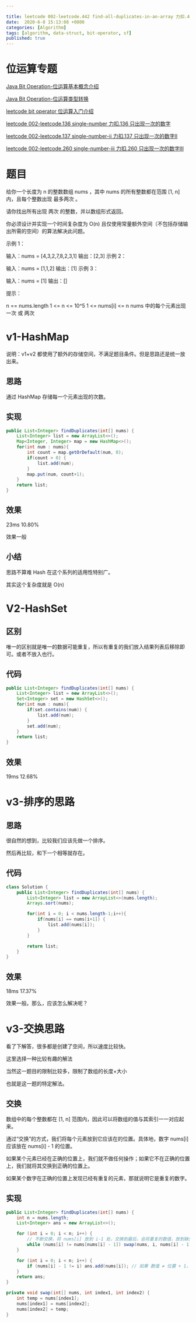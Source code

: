 ```yaml
---

title: leetcode 002-leetcode.442 find-all-duplicates-in-an-array 力扣.442 数组中重复的数据
date:  2020-6-8 15:13:08 +0800
categories: [Algorithm]
tags: [algorithm, data-struct, bit-operator, sf]
published: true
---
```


# 位运算专题

[Java Bit Operation-位运算基本概念介绍](https://houbb.github.io/2020/06/08/algorithm-000-leetcode-data-struct-002-bit-operator-00-base)

[Java Bit Operation-位运算类型转换](https://houbb.github.io/2020/06/08/algorithm-000-leetcode-data-struct-002-bit-operator-00-convert)

[leetcode bit operator 位运算入门介绍](https://houbb.github.io/2020/06/08/algorithm-000-leetcode-data-struct-002-bit-operator-00-intro)

[leetcode 002-leetcode.136 single-number 力扣.136 只出现一次的数字](https://houbb.github.io/2020/06/08/algorithm-000-leetcode-data-struct-002-bit-operator-01-136-single-number)

[leetcode 002-leetcode.137 single-number-ii 力扣.137 只出现一次的数字II](https://houbb.github.io/2020/06/08/algorithm-000-leetcode-data-struct-002-bit-operator-02-137-single-number-ii)

[leetcode 002-leetcode.260 single-number-iii 力扣.260 只出现一次的数字III](https://houbb.github.io/2020/06/08/algorithm-000-leetcode-data-struct-002-bit-operator-03-260-single-number-iii)

# 题目

给你一个长度为 n 的整数数组 nums ，其中 nums 的所有整数都在范围 [1, n] 内，且每个整数出现 最多两次 。

请你找出所有出现 两次 的整数，并以数组形式返回。

你必须设计并实现一个时间复杂度为 O(n) 且仅使用常量额外空间（不包括存储输出所需的空间）的算法解决此问题。

示例 1：

输入：nums = [4,3,2,7,8,2,3,1]
输出：[2,3]
示例 2：

输入：nums = [1,1,2]
输出：[1]
示例 3：

输入：nums = [1]
输出：[]
 

提示：

n == nums.length
1 <= n <= 10^5
1 <= nums[i] <= n
nums 中的每个元素出现 一次 或 两次

# v1-HashMap

说明：v1+v2 都使用了额外的存储空间，不满足题目条件。但是思路还是统一放出来。

## 思路

通过 HashMap 存储每一个元素出现的次数。

## 实现

```java
public List<Integer> findDuplicates(int[] nums) {
    List<Integer> list = new ArrayList<>();
    Map<Integer, Integer> map = new HashMap<>();
    for(int num : nums){
        int count = map.getOrDefault(num, 0);
        if(count > 0) {
            list.add(num);
        }
        map.put(num, count+1);
    }
    return list;
}
```

## 效果

23ms 10.80%

效果一般

## 小结

思路不算难 Hash 在这个系列的适用性特别广。

其实这个复杂度就是 O(n)

# V2-HashSet

## 区别

唯一的区别就是唯一的数据可能重复，所以有重复的我们放入结果列表后移除即可。或者不放入也行。

## 代码

```java
public List<Integer> findDuplicates(int[] nums) {
    List<Integer> list = new ArrayList<>();
    Set<Integer> set = new HashSet<>();
    for(int num : nums){
        if(set.contains(num)) {
            list.add(num);
        }
        set.add(num);
    }
    return list;
}
```

## 效果

19ms 12.68%

# v3-排序的思路

## 思路

很自然的想到，比较我们应该先做一个排序。

然后再比较，和下一个相等就存在。

## 代码

```java
class Solution {
    public List<Integer> findDuplicates(int[] nums) {
        List<Integer> list = new ArrayList<>(nums.length);
        Arrays.sort(nums);

        for(int i = 0; i < nums.length-1;i++){
            if(nums[i] == nums[i+1]) {
                list.add(nums[i]);
            }
        }

        return list;
    }
}
```

## 效果

18ms  17.37%

效果一般。那么，应该怎么解决呢？

# v3-交换思路

看了下解答，很多都是创建了空间，所以速度比较快。

这里选择一种比较有趣的解法

当然这一题目的限制比较多，限制了数组的长度+大小

也就是这一题的特定解法。

## 交换

数组中的每个整数都在 [1, n] 范围内，因此可以将数组的值与其索引一一对应起来。

通过“交换”的方式，我们将每个元素放到它应该在的位置。具体地，数字 nums[i] 应该放在 nums[i] - 1 的位置。

如果某个元素已经在正确的位置上，我们就不做任何操作；如果它不在正确的位置上，我们就将其交换到正确的位置上。

如果某个数字在正确的位置上发现已经有重复的元素，那就说明它是重复的数字。

## 实现

```java
public List<Integer> findDuplicates(int[] nums) {
    int n = nums.length;
    List<Integer> ans = new ArrayList<>();

    for (int i = 0; i < n; i++) {
        // 不断交换，将 nums[i] 放到 i-1 处，交换到最后，会将重复的数值，放到缺失数值的位置上
        while (nums[i] != nums[nums[i] - 1]) swap(nums, i, nums[i] - 1);
    }

    for (int i = 0; i < n; i++) {
        if (nums[i] - 1 != i) ans.add(nums[i]); // 如果 数值 ≠ 位置 + 1，则说明数值是重复的
    }
    return ans;
}

private void swap(int[] nums, int index1, int index2) {
    int temp = nums[index1];
    nums[index1] = nums[index2];
    nums[index2] = temp;
}
```


